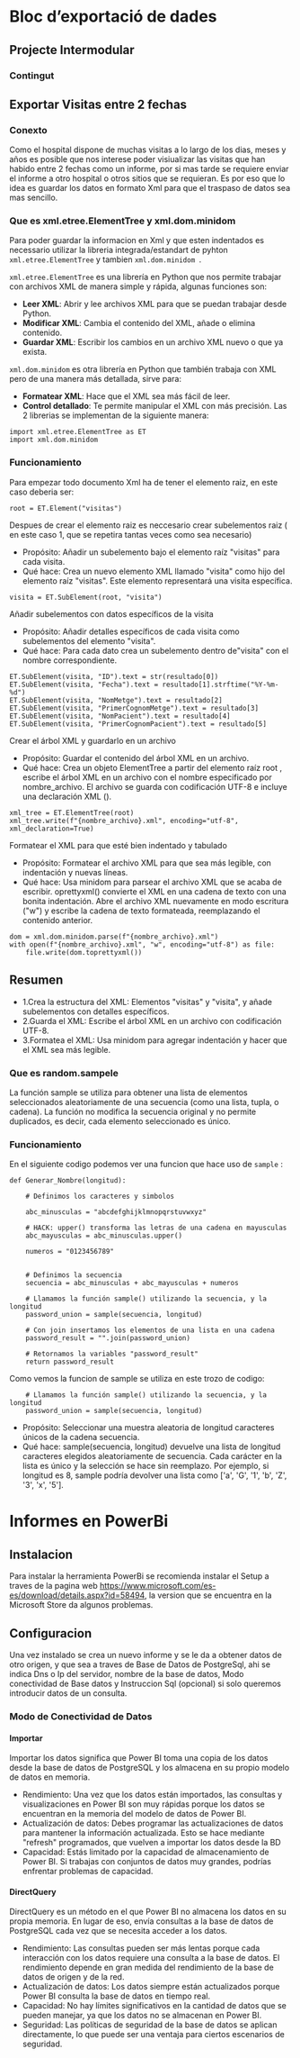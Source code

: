 # Bloc d’exportació de dades
## Projecte Intermodular
### Contingut


## Exportar Visitas entre 2 fechas
### Conexto
Como el hospital dispone de muchas visitas a lo largo de los dias, meses y años es posible que nos interese poder visiualizar las visitas que han 
habido entre 2 fechas como un informe, por si mas tarde se requiere enviar el informe a otro hospital o otros sitios que se requieran.
Es por eso que lo idea es guardar los datos en formato Xml para que el traspaso de datos sea mas sencillo.

### Que es xml.etree.ElementTree y xml.dom.minidom 

Para poder guardar la informacion en Xml y que esten indentados es necessario utilizar la libreria integrada/estandart de pyhton ```xml.etree.ElementTree``` y tambien ```xml.dom.minidom ```.

```xml.etree.ElementTree``` es una librería en Python que nos permite trabajar con archivos XML de manera simple y rápida, algunas funciones son:

  -  **Leer XML**: Abrir y lee archivos XML para que se puedan trabajar desde Python.
  -  **Modificar XML**: Cambia el contenido del XML, añade o elimina contenido.
  -  **Guardar XML**: Escribir los cambios en un archivo XML nuevo o que ya exista.

```xml.dom.minidom```  es otra librería en Python que también trabaja con XML pero de una manera más detallada, sirve para:
  -  **Formatear XML**: Hace que el XML sea más fácil de leer.
  -  **Control detallado**: Te permite manipular el XML con más precisión.
Las 2 librerias se implementan de la siguiente manera:
```
import xml.etree.ElementTree as ET
import xml.dom.minidom
```
### Funcionamiento

Para empezar todo documento Xml ha de tener el elemento raiz, en este caso deberia ser:
```
root = ET.Element("visitas")
```
Despues de crear el elemento raiz es neccesario crear subelementos raiz ( en este caso 1, que se repetira tantas veces como sea necesario)
  -   Propósito: Añadir un subelemento bajo el elemento raíz "visitas" para cada visita.
  -   Qué hace: Crea un nuevo elemento XML llamado "visita" como hijo del elemento raíz "visitas". Este elemento representará una visita específica.
```
visita = ET.SubElement(root, "visita")
```
Añadir subelementos con datos específicos de la visita
  -  Propósito: Añadir detalles específicos de cada visita como subelementos del elemento "visita".
  -  Qué hace: Para cada dato crea un subelemento dentro de"visita" con el nombre correspondiente.
```
ET.SubElement(visita, "ID").text = str(resultado[0])
ET.SubElement(visita, "Fecha").text = resultado[1].strftime("%Y-%m-%d")
ET.SubElement(visita, "NomMetge").text = resultado[2]
ET.SubElement(visita, "PrimerCognomMetge").text = resultado[3]
ET.SubElement(visita, "NomPacient").text = resultado[4]
ET.SubElement(visita, "PrimerCognomPacient").text = resultado[5]
```
Crear el árbol XML y guardarlo en un archivo

  -  Propósito: Guardar el contenido del árbol XML en un archivo.
  -  Qué hace: Crea un objeto ElementTree a partir del elemento raíz root , escribe el árbol XML en un archivo con el nombre especificado por nombre_archivo.
     El archivo se guarda con codificación UTF-8 e incluye una declaración XML (<?xml version='1.0' encoding='utf-8'?>).
```
xml_tree = ET.ElementTree(root)
xml_tree.write(f"{nombre_archivo}.xml", encoding="utf-8", xml_declaration=True)
```
Formatear el XML para que esté bien indentado y tabulado

  -  Propósito: Formatear el archivo XML para que sea más legible, con indentación y nuevas líneas.
  -  Qué hace: Usa minidom para parsear el archivo XML que se acaba de escribir.
     oprettyxml() convierte el XML en una cadena de texto con una bonita indentación.
     Abre el archivo XML nuevamente en modo escritura ("w") y escribe la cadena de texto formateada, reemplazando el contenido anterior.
```
dom = xml.dom.minidom.parse(f"{nombre_archivo}.xml")
with open(f"{nombre_archivo}.xml", "w", encoding="utf-8") as file:
    file.write(dom.toprettyxml())
```
## Resumen

  -  1.Crea la estructura del XML: Elementos "visitas" y "visita", y añade subelementos con detalles específicos.
  -  2.Guarda el XML: Escribe el árbol XML en un archivo con codificación UTF-8.
  -  3.Formatea el XML: Usa minidom para agregar indentación y hacer que el XML sea más legible.

### Que es random.sampele

La función sample se utiliza para obtener una lista de elementos seleccionados aleatoriamente de una secuencia (como una lista, tupla, o cadena). 
La función no modifica la secuencia original y no permite duplicados, es decir, cada elemento seleccionado es único.

### Funcionamiento

En el siguiente codigo podemos ver una funcion que hace uso de ```sample``` :
```
def Generar_Nombre(longitud):
  
    # Definimos los caracteres y simbolos
    
    abc_minusculas = "abcdefghijklmnopqrstuvwxyz"
    
    # HACK: upper() transforma las letras de una cadena en mayusculas
    abc_mayusculas = abc_minusculas.upper() 
    
    numeros = "0123456789"

    
    # Definimos la secuencia
    secuencia = abc_minusculas + abc_mayusculas + numeros 
    
    # Llamamos la función sample() utilizando la secuencia, y la longitud
    password_union = sample(secuencia, longitud)
    
    # Con join insertamos los elementos de una lista en una cadena
    password_result = "".join(password_union)
    
    # Retornamos la variables "password_result"
    return password_result
```
Como vemos la funcion de sample se utiliza en este trozo de codigo:
```
    # Llamamos la función sample() utilizando la secuencia, y la longitud
    password_union = sample(secuencia, longitud)
```
  -  Propósito: Seleccionar una muestra aleatoria de longitud caracteres únicos de la cadena secuencia.
  -  Qué hace: sample(secuencia, longitud) devuelve una lista de longitud caracteres elegidos aleatoriamente de secuencia. Cada carácter en la lista es único y la selección se hace sin reemplazo.
     Por ejemplo, si longitud es 8, sample podría devolver una lista como ['a', 'G', '1', 'b', 'Z', '3', 'x', '5'].


# Informes en PowerBi
## Instalacion

Para instalar la herramienta PowerBi se recomienda instalar el Setup a traves de la pagina web https://www.microsoft.com/es-es/download/details.aspx?id=58494, la version
que se encuentra en la Microsoft Store da algunos problemas.

## Configuracion

Una vez instalado se crea un nuevo informe y se le da a obtener datos de otro origen, y que sea a traves de Base de Datos de PostgreSql,
ahi se indica Dns o Ip del servidor, nombre de la base de datos, Modo conectividad de Base datos y Instruccion Sql (opcional) si solo queremos introducir datos de un consulta.

### Modo de Conectividad de Datos

#### Importar

Importar los datos significa que Power BI toma una copia de los datos desde la base de datos de PostgreSQL
y los almacena en su propio modelo de datos en memoria.

  -  Rendimiento: Una vez que los datos están importados, las consultas y visualizaciones en Power BI son muy rápidas porque los datos se encuentran en la memoria del modelo de datos de Power BI.
  -  Actualización de datos: Debes programar las actualizaciones de datos para mantener la información actualizada. Esto se hace mediante "refresh" programados, que vuelven a importar los datos desde la BD
  -  Capacidad: Estás limitado por la capacidad de almacenamiento de Power BI. Si trabajas con conjuntos de datos muy grandes, podrías enfrentar problemas de capacidad.

#### DirectQuery

DirectQuery es un método en el que Power BI no almacena los datos en su propia memoria. En lugar de eso,
envía consultas a la base de datos de PostgreSQL cada vez que se necesita acceder a los datos.

  -  Rendimiento: Las consultas pueden ser más lentas porque cada interacción con los datos requiere una consulta a la base de datos. El rendimiento depende en gran medida del rendimiento de la base de datos de        origen y de la red.
  -  Actualización de datos: Los datos siempre están actualizados porque Power BI consulta la base de datos en tiempo real.
  -  Capacidad: No hay límites significativos en la cantidad de datos que se pueden manejar, ya que los datos no se almacenan en Power BI.
  -  Seguridad: Las políticas de seguridad de la base de datos se aplican directamente, lo que puede ser una ventaja para ciertos escenarios de seguridad.







